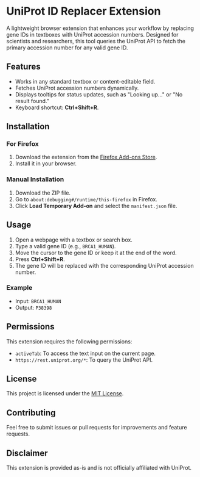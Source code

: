 # UniProt ID Replacer Extension

A lightweight browser extension that enhances your workflow by replacing gene IDs in textboxes with UniProt accession numbers. Designed for scientists and researchers, this tool queries the UniProt API to fetch the primary accession number for any valid gene ID.

## Features
- Works in any standard textbox or content-editable field.
- Fetches UniProt accession numbers dynamically.
- Displays tooltips for status updates, such as "Looking up..." or "No result found."
- Keyboard shortcut: **Ctrl+Shift+R**.

## Installation
### For Firefox
1. Download the extension from the [Firefox Add-ons Store](https://addons.mozilla.org/en-US/firefox/addon/uniprot-id-replacer/).
2. Install it in your browser.

### Manual Installation
1. Download the ZIP file.
2. Go to `about:debugging#/runtime/this-firefox` in Firefox.
3. Click **Load Temporary Add-on** and select the `manifest.json` file.

## Usage
1. Open a webpage with a textbox or search box.
2. Type a valid gene ID (e.g., `BRCA1_HUMAN`).
3. Move the cursor to the gene ID or keep it at the end of the word.
4. Press **Ctrl+Shift+R**.
5. The gene ID will be replaced with the corresponding UniProt accession number.

### Example
- Input: `BRCA1_HUMAN`
- Output: `P38398`

## Permissions
This extension requires the following permissions:
- `activeTab`: To access the text input on the current page.
- `https://rest.uniprot.org/*`: To query the UniProt API.

## License
This project is licensed under the [MIT License](LICENSE).

## Contributing
Feel free to submit issues or pull requests for improvements and feature requests.

## Disclaimer
This extension is provided as-is and is not officially affiliated with UniProt.
